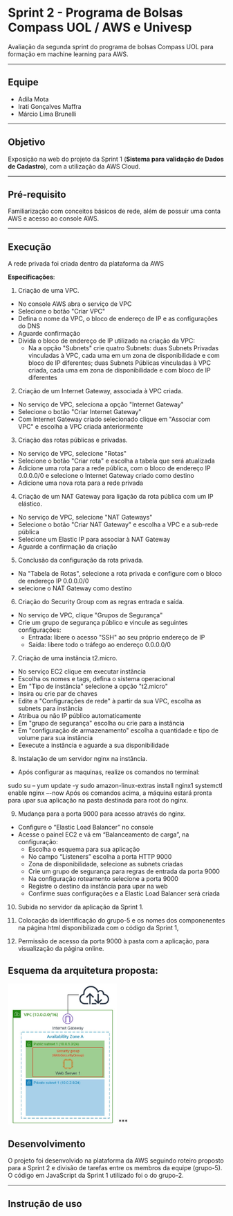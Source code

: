 # Sprint 2 - Programa de Bolsas Compass UOL / AWS e Univesp

Avaliação da segunda sprint do programa de bolsas Compass UOL para formação em machine learning para AWS.

***
## Equipe
- Adila Mota
- Irati Gonçalves Maffra
- Márcio Lima Brunelli
***

## Objetivo
Exposição na web do projeto da Sprint 1 (**Sistema para validação de Dados de Cadastro**), com a utilização da AWS Cloud.
***
## Pré-requisito
Familiarização com conceitos básicos de rede, além de possuir uma conta AWS e acesso ao console AWS.
***
## Execução
A rede privada foi criada dentro da plataforma da AWS

**Especificações**:

1. Criação de uma VPC.
-   No console AWS abra o serviço de VPC
-   Selecione o botão "Criar VPC"
-   Defina o nome da VPC, o bloco de endereço de IP e as configurações do DNS
-   Aguarde confirmação
-   Divida o bloco de endereço de IP utilizado na criação da VPC:
    -   Na a opção "Subnets" crie quatro Subnets: duas Subnets Privadas vinculadas à VPC, cada uma em um zona de disponibilidade e com bloco de IP diferentes; duas Subnets Públicas vinculadas à VPC criada, cada uma em zona de disponibilidade e com bloco de IP diferentes

2. Criação de um Internet Gateway, associada à VPC criada.
-   No serviço de VPC, seleciona a opção "Internet Gateway"
-   Selecione o botão "Criar Internet Gateway"
-   Com Internet Gateway criado selecionado clique em "Associar com VPC" e escolha a VPC criada anteriormente

3. Criação das rotas públicas e privadas.
-   No serviço de VPC, selecione "Rotas"
-   Selecione o botão "Criar rota" e escolha a tabela que será atualizada
-   Adicione uma rota para a rede pública, com o bloco de endereço IP 0.0.0.0/0 e selecione o Internet Gateway criado como destino
-   Adicione uma nova rota para a rede privada

4. Criação de um NAT Gateway para ligação da rota pública com um IP elástico.
-   No serviço de VPC, selecione "NAT Gateways"
-   Selecione o botão "Criar NAT Gateway" e escolha a VPC e a sub-rede pública
-   Selecione um Elastic IP para associar à NAT Gateway 
-   Aguarde a confirmação da criação

5. Conclusão da configuração da rota privada.
-   Na "Tabela de Rotas", selecione a rota privada e configure com o bloco de endereço IP 0.0.0.0/0
-   selecione o NAT Gateway como destino
   
6. Criação do Security Group com as regras entrada e saída.
-   No serviço de VPC, clique "Grupos de Segurança"
-   Crie um grupo de segurança público e vincule as seguintes configurações:
    -   Entrada: libere o acesso "SSH" ao seu próprio endereço de IP
    -   Saída: libere todo o tráfego ao endereço 0.0.0.0/0

7. Criação de uma instância t2.micro.
-   No serviço EC2 clique em executar instância
-   Escolha os nomes e tags, defina o sistema operacional
-   Em "Tipo de instância" selecione a opção "t2.micro"
-   Insira ou crie par de chaves
-   Edite a "Configurações de rede" à partir da sua VPC, escolha as subnets para instância
-   Atribua ou não IP público automaticamente
-   Em "grupo de segurança" escolha ou crie para a instância
-   Em "configuração de armazenamento" escolha a quantidade e tipo de volume para sua instância
-   Eexecute a instância e aguarde a sua disponibilidade

8. Instalação de um servidor nginx na instância.
-   Após configurar as maquinas, realize os comandos no terminal:

sudo su –
yum update -y
sudo amazon-linux-extras install nginx1
systemctl enable nginx –-now Após os comandos acima, a máquina estará pronta para upar sua aplicação na pasta destinada para root do nginx.

9. Mudança para a porta 9000 para acesso através do nginx.
-   Configure o “Elastic Load Balancer” no console
-   Acesse o painel EC2 e vá em “Balanceamento de carga”, na configuração:
    -   Escolha o esquema para sua aplicação
    -   No campo “Listeners” escolha a porta HTTP 9000
    -   Zona de disponibilidade, selecione as subnets criadas
    -   Crie um grupo de segurança para regras de entrada da porta 9000
    -   Na configuração roteamento selecione a porta 9000
    -   Registre o destino da instância para upar na web
    -   Confirme suas configurações e a Elastic Load Balancer será criada

10. Subida no servidor da aplicação da Sprint 1.

11. Colocação da identificação do grupo-5 e os nomes dos componenentes na página html disponibilizada com o código da Sprint 1,

12. Permissão de acesso da porta 9000 à pasta com a aplicação, para visualização da página online.

## Esquema da arquitetura proposta:

<img src='assets/aws_web_server.jpg' width='50%'>
***

## Desenvolvimento

O projeto foi desenvolvido na plataforma da AWS seguindo roteiro proposto para a Sprint 2 e divisão de tarefas entre os membros da equipe (grupo-5). O código em JavaScript da Sprint 1 utilizado foi o do grupo-2.

***

## Instrução de uso
